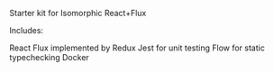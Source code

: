 Starter kit for Isomorphic React+Flux

Includes:

React
Flux implemented by Redux
Jest for unit testing
Flow for static typechecking
Docker
